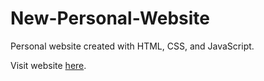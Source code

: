 # New-Personal-Website

Personal website created with HTML, CSS, and JavaScript.

Visit website [here](https://victoriakapelush.com).

